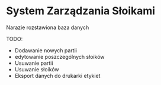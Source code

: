 # System Zarządzania Słoikami
Narazie rozstawiona baza danych

TODO:
- Dodawanie nowych partii
- edytowanie poszczególnych słoików
- Usuwanie partii
- Usuwanie słoików
- Eksport danych do drukarki etykiet
